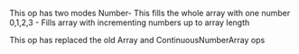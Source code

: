 This op has two modes
Number- This fills the whole array with one number
0,1,2,3 - Fills array with incrementing numbers up to array length

This op has replaced the old Array and ContinuousNumberArray ops